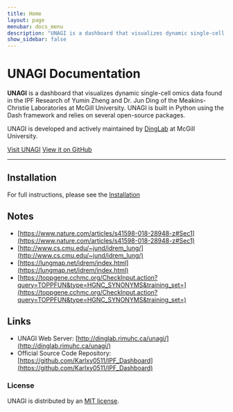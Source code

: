 ```yaml
---
title: Home
layout: page
menubar: docs_menu
description: "UNAGI is a dashboard that visualizes dynamic single-cell omics data found in the IPF Research."
show_sidebar: false
---
```


# UNAGI Documentation

**UNAGI** is a dashboard that visualizes dynamic single-cell omics data found in the IPF Research of Yumin Zheng and Dr. Jun Ding of the Meakins-Christie Laboratories at McGill University. UNAGI is built in Python using the Dash framework and relies on several open-source packages.

UNAGI is developed and actively maintained by [DingLab](https://junding.lab.mcgill.ca/) at McGill University.

[Visit UNAGI](http://dinglab.rimuhc.ca/unagi/) 
[View it on GitHub](https://github.com/Karlxy0511/IPF_Dashboard)

---
## Installation
For full instructions, please see the [Installation](/docs/getting-started/installation/)

## Notes
* [https://www.nature.com/articles/s41598-018-28948-z#Sec1](https://www.nature.com/articles/s41598-018-28948-z#Sec1)
* [http://www.cs.cmu.edu/~jund/idrem_lung/](http://www.cs.cmu.edu/~jund/idrem_lung/)
* [https://lungmap.net/idrem/index.html](https://lungmap.net/idrem/index.html)
* [https://toppgene.cchmc.org/CheckInput.action?query=TOPPFUN&type=HGNC_SYNONYMS&training_set=](https://toppgene.cchmc.org/CheckInput.action?query=TOPPFUN&type=HGNC_SYNONYMS&training_set=)


## Links
* UNAGI Web Server: [http://dinglab.rimuhc.ca/unagi/](http://dinglab.rimuhc.ca/unagi/)
* Official Source Code Repository: [https://github.com/Karlxy0511/IPF_Dashboard](https://github.com/Karlxy0511/IPF_Dashboard)

### License
UNAGI is distributed by an [MIT license](https://github.com/Karlxy0511/IPF_Dashboard/blob/main/LICENSE.md).
